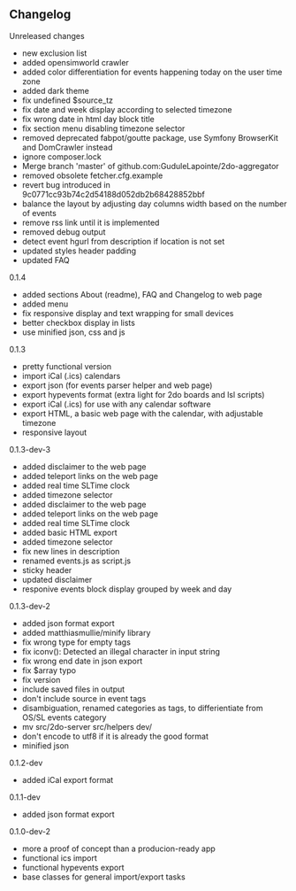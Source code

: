 ## Changelog

Unreleased changes
* new exclusion list
* added opensimworld crawler
* added color differentiation for events happening today on the user time zone
* added dark theme
* fix undefined $source_tz
* fix date and week display according to selected timezone
* fix wrong date in html day block title
* fix section menu disabling timezone selector
* removed deprecated fabpot/goutte package, use Symfony BrowserKit and DomCrawler instead
* ignore composer.lock
* Merge branch 'master' of github.com:GuduleLapointe/2do-aggregator
* removed obsolete fetcher.cfg.example
* revert bug introduced in 9c0771cc93b74c2d54188d052db2b68428852bbf
* balance the layout by adjusting day columns width based on the number of events
* remove rss link until it is implemented
* removed debug output
* detect event hgurl from description if location is not set
* updated styles header padding
* updated FAQ

0.1.4
* added sections About (readme), FAQ and Changelog to web page
* added menu
* fix responsive display and text wrapping for small devices
* better checkbox display in lists
* use minified json, css and js

0.1.3
* pretty functional version
* import iCal (.ics) calendars
* export json (for events parser helper and web page)
* export hypevents format (extra light for 2do boards and lsl scripts)
* export iCal (.ics) for use with any calendar software
* export HTML, a basic web page with the calendar, with adjustable timezone
* responsive layout

0.1.3-dev-3
* added disclaimer to the web page
* added teleport links on the web page
* added real time SLTime clock
* added timezone selector
* added disclaimer to the web page
* added teleport links on the web page
* added real time SLTime clock
* added basic HTML export
* added timezone selector
* fix new lines in description
* renamed events.js as script.js
* sticky header
* updated disclaimer
* responive events block display grouped by week and day

0.1.3-dev-2
* added json format export
* added matthiasmullie/minify library
* fix wrong type for empty tags
* fix iconv(): Detected an illegal character in input string
* fix wrong end date in json export
* fix $array typo
* fix version
* include saved files in output
* don't include source in event tags
* disambiguation, renamed  categories as tags, to differientiate from OS/SL events category
* mv src/2do-server src/helpers dev/
* don't encode  to utf8 if it is already the good format
* minified json

0.1.2-dev
* added iCal export format

0.1.1-dev
* added json format export

0.1.0-dev-2
* more a proof of concept than a producion-ready app
* functional ics import
* functional hypevents export
* base classes for general import/export tasks
